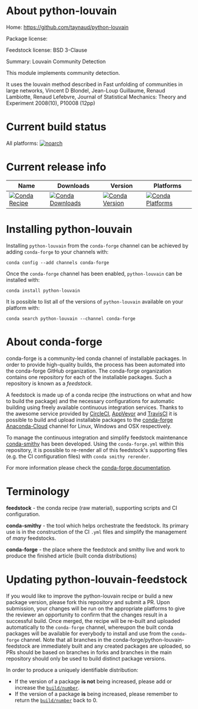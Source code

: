 About python-louvain
====================

Home: https://github.com/taynaud/python-louvain

Package license: 

Feedstock license: BSD 3-Clause

Summary: Louvain Community Detection

This module implements community detection.

It uses the louvain method described in Fast unfolding of communities in
large networks, Vincent D Blondel, Jean-Loup Guillaume, Renaud Lambiotte,
Renaud Lefebvre, Journal of Statistical Mechanics: Theory and Experiment
2008(10), P10008 (12pp)


Current build status
====================

All platforms:
[![noarch](https://img.shields.io/circleci/project/github/conda-forge/python-louvain-feedstock/master.svg?label=noarch)](https://circleci.com/gh/conda-forge/python-louvain-feedstock)

Current release info
====================

| Name | Downloads | Version | Platforms |
| --- | --- | --- | --- |
| [![Conda Recipe](https://img.shields.io/badge/recipe-python--louvain-green.svg)](https://anaconda.org/conda-forge/python-louvain) | [![Conda Downloads](https://img.shields.io/conda/dn/conda-forge/python-louvain.svg)](https://anaconda.org/conda-forge/python-louvain) | [![Conda Version](https://img.shields.io/conda/vn/conda-forge/python-louvain.svg)](https://anaconda.org/conda-forge/python-louvain) | [![Conda Platforms](https://img.shields.io/conda/pn/conda-forge/python-louvain.svg)](https://anaconda.org/conda-forge/python-louvain) |

Installing python-louvain
=========================

Installing `python-louvain` from the `conda-forge` channel can be achieved by adding `conda-forge` to your channels with:

```
conda config --add channels conda-forge
```

Once the `conda-forge` channel has been enabled, `python-louvain` can be installed with:

```
conda install python-louvain
```

It is possible to list all of the versions of `python-louvain` available on your platform with:

```
conda search python-louvain --channel conda-forge
```


About conda-forge
=================

conda-forge is a community-led conda channel of installable packages.
In order to provide high-quality builds, the process has been automated into the
conda-forge GitHub organization. The conda-forge organization contains one repository
for each of the installable packages. Such a repository is known as a *feedstock*.

A feedstock is made up of a conda recipe (the instructions on what and how to build
the package) and the necessary configurations for automatic building using freely
available continuous integration services. Thanks to the awesome service provided by
[CircleCI](https://circleci.com/), [AppVeyor](http://www.appveyor.com/)
and [TravisCI](https://travis-ci.org/) it is possible to build and upload installable
packages to the [conda-forge](https://anaconda.org/conda-forge)
[Anaconda-Cloud](http://docs.anaconda.org/) channel for Linux, Windows and OSX respectively.

To manage the continuous integration and simplify feedstock maintenance
[conda-smithy](http://github.com/conda-forge/conda-smithy) has been developed.
Using the ``conda-forge.yml`` within this repository, it is possible to re-render all of
this feedstock's supporting files (e.g. the CI configuration files) with ``conda smithy rerender``.

For more information please check the [conda-forge documentation](https://conda-forge.org/docs/).

Terminology
===========

**feedstock** - the conda recipe (raw material), supporting scripts and CI configuration.

**conda-smithy** - the tool which helps orchestrate the feedstock.
                   Its primary use is in the construction of the CI ``.yml`` files
                   and simplify the management of *many* feedstocks.

**conda-forge** - the place where the feedstock and smithy live and work to
                  produce the finished article (built conda distributions)


Updating python-louvain-feedstock
=================================

If you would like to improve the python-louvain recipe or build a new
package version, please fork this repository and submit a PR. Upon submission,
your changes will be run on the appropriate platforms to give the reviewer an
opportunity to confirm that the changes result in a successful build. Once
merged, the recipe will be re-built and uploaded automatically to the
`conda-forge` channel, whereupon the built conda packages will be available for
everybody to install and use from the `conda-forge` channel.
Note that all branches in the conda-forge/python-louvain-feedstock are
immediately built and any created packages are uploaded, so PRs should be based
on branches in forks and branches in the main repository should only be used to
build distinct package versions.

In order to produce a uniquely identifiable distribution:
 * If the version of a package **is not** being increased, please add or increase
   the [``build/number``](http://conda.pydata.org/docs/building/meta-yaml.html#build-number-and-string).
 * If the version of a package **is** being increased, please remember to return
   the [``build/number``](http://conda.pydata.org/docs/building/meta-yaml.html#build-number-and-string)
   back to 0.